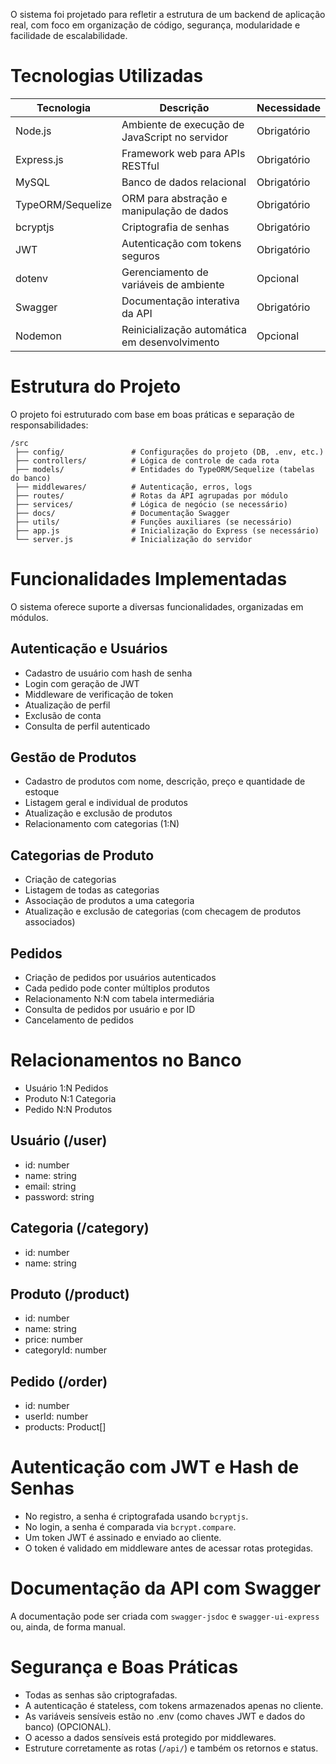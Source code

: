 O sistema foi projetado para refletir a estrutura de um backend de aplicação real, com foco em organização de código, segurança, modularidade e facilidade de escalabilidade.

# Tecnologias Utilizadas

Tecnologia | Descrição | Necessidade
--- | --- | ---
Node.js | Ambiente de execução de JavaScript no servidor | Obrigatório
Express.js | Framework web para APIs RESTful | Obrigatório
MySQL | Banco de dados relacional | Obrigatório
TypeORM/Sequelize | ORM para abstração e manipulação de dados | Obrigatório
bcryptjs | Criptografia de senhas | Obrigatório
JWT | Autenticação com tokens seguros | Obrigatório
dotenv | Gerenciamento de variáveis de ambiente | Opcional
Swagger | Documentação interativa da API | Obrigatório
Nodemon | Reinicialização automática em desenvolvimento | Opcional

# Estrutura do Projeto

O projeto foi estruturado com base em boas práticas e separação de responsabilidades:

```
/src
 ├── config/               # Configurações do projeto (DB, .env, etc.)
 ├── controllers/          # Lógica de controle de cada rota
 ├── models/               # Entidades do TypeORM/Sequelize (tabelas do banco)
 ├── middlewares/          # Autenticação, erros, logs
 ├── routes/               # Rotas da API agrupadas por módulo
 ├── services/             # Lógica de negócio (se necessário)
 ├── docs/                 # Documentação Swagger
 ├── utils/                # Funções auxiliares (se necessário)
 ├── app.js                # Inicialização do Express (se necessário)
 └── server.js             # Inicialização do servidor
```

# Funcionalidades Implementadas

O sistema oferece suporte a diversas funcionalidades, organizadas em módulos.

## Autenticação e Usuários

* Cadastro de usuário com hash de senha
* Login com geração de JWT
* Middleware de verificação de token
* Atualização de perfil
* Exclusão de conta
* Consulta de perfil autenticado

## Gestão de Produtos

* Cadastro de produtos com nome, descrição, preço e quantidade de estoque
* Listagem geral e individual de produtos
* Atualização e exclusão de produtos
* Relacionamento com categorias (1:N)

## Categorias de Produto

* Criação de categorias
* Listagem de todas as categorias
* Associação de produtos a uma categoria
* Atualização e exclusão de categorias (com checagem de produtos associados)

## Pedidos

* Criação de pedidos por usuários autenticados
* Cada pedido pode conter múltiplos produtos
* Relacionamento N:N com tabela intermediária
* Consulta de pedidos por usuário e por ID
* Cancelamento de pedidos

# Relacionamentos no Banco

* Usuário 1:N Pedidos
* Produto N:1 Categoria
* Pedido N:N Produtos

## Usuário (/user)

* id: number
* name: string
* email: string
* password: string

## Categoria (/category)

* id: number
* name: string

## Produto (/product)

* id: number
* name: string
* price: number
* categoryId: number

## Pedido (/order)

* id: number
* userId: number
* products: Product[]

# Autenticação com JWT e Hash de Senhas

* No registro, a senha é criptografada usando `bcryptjs`.
* No login, a senha é comparada via `bcrypt.compare`.
* Um token JWT é assinado e enviado ao cliente.
* O token é validado em middleware antes de acessar rotas protegidas.

# Documentação da API com Swagger

A documentação pode ser criada com `swagger-jsdoc` e `swagger-ui-express` ou, ainda, de forma manual.

#  Segurança e Boas Práticas

* Todas as senhas são criptografadas.
* A autenticação é stateless, com tokens armazenados apenas no cliente.
* As variáveis sensíveis estão no .env (como chaves JWT e dados do banco) (OPCIONAL).
* O acesso a dados sensíveis está protegido por middlewares.
* Estruture corretamente as rotas (`/api/`) e também os retornos e status.